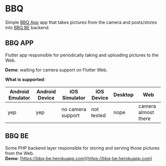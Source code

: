 # BBQ

Simple [BBQ App](https://github.com/akaiser/bbq_app) app that takes pictures from the camera and posts/stores into [BBQ BE](https://github.com/akaiser/bbq_be) backend.

## BBQ APP

Flutter app responsible for periodically taking and uploading pictures to the Web.

**Demo**: waiting for camera support on Flutter Web.

**What is supported**:

| Android Emulator | Android Device | iOS Simulator     | iOS Device | Desktop | Web                 |
|------------------|----------------|-------------------|------------|---------|---------------------|
| yep              | yep            | no camera support | not tested | nope    | camera almost there |

## BBQ BE

Some PHP backend layer responsible for storing and serving those pictures from the Web.  
**Demo**: [https://bbq-be.herokuapp.com](https://bbq-be.herokuapp.com)
